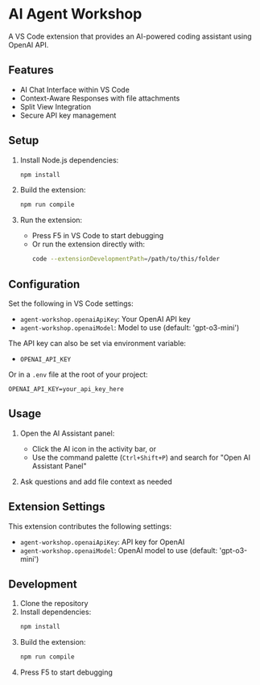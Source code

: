 # AI Agent Workshop

A VS Code extension that provides an AI-powered coding assistant using OpenAI API.

## Features

- AI Chat Interface within VS Code
- Context-Aware Responses with file attachments
- Split View Integration
- Secure API key management

## Setup

1. Install Node.js dependencies:
   ```bash
   npm install
   ```

2. Build the extension:
   ```bash
   npm run compile
   ```

3. Run the extension:
   - Press F5 in VS Code to start debugging
   - Or run the extension directly with:
     ```bash
     code --extensionDevelopmentPath=/path/to/this/folder
     ```

## Configuration

Set the following in VS Code settings:

* `agent-workshop.openaiApiKey`: Your OpenAI API key
* `agent-workshop.openaiModel`: Model to use (default: 'gpt-o3-mini')

The API key can also be set via environment variable:
- `OPENAI_API_KEY`

Or in a `.env` file at the root of your project:
```
OPENAI_API_KEY=your_api_key_here
```

## Usage

1. Open the AI Assistant panel:
   - Click the AI icon in the activity bar, or
   - Use the command palette (`Ctrl+Shift+P`) and search for "Open AI Assistant Panel"

2. Ask questions and add file context as needed

## Extension Settings

This extension contributes the following settings:

* `agent-workshop.openaiApiKey`: API key for OpenAI
* `agent-workshop.openaiModel`: OpenAI model to use (default: 'gpt-o3-mini')


## Development

1. Clone the repository
2. Install dependencies:
   ```bash
   npm install
   ```
3. Build the extension:
   ```bash
   npm run compile
   ```
4. Press F5 to start debugging
